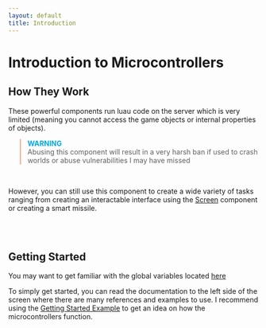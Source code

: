 ```yaml
---
layout: default
title: Introduction
---
```


# Introduction to Microcontrollers
## How They Work

These powerful components run luau code on the server which is very limited (meaning you cannot access the game objects or internal properties of objects).

<blockquote style="border-left: 1px solid #f52;">
    <strong style="color: #0ad;">WARNING</strong><br>
    Abusing this component will result in a very harsh ban if used to crash worlds or abuse vulnerabilities I may have missed
</blockquote><br>

However, you can still use this component to create a wide variety of tasks ranging from creating an interactable interface using the [Screen](https://realbongochongo.github.io/cosmicjunk.lua/docs/types/part/screen) component or creating a smart missile.

<br />
<br />

## Getting Started

You may want to get familiar with the global variables located [here](https://realbongochongo.github.io/cosmicjunk.lua/docs/basic/microcontroller)

To simply get started, you can read the documentation to the left side of the screen where there are many references and examples to use. I recommend using the [Getting Started Example](https://realbongochongo.github.io/cosmicjunk.lua/docs/examples/gettingstarted) to get an idea on how the microcontrollers function.
